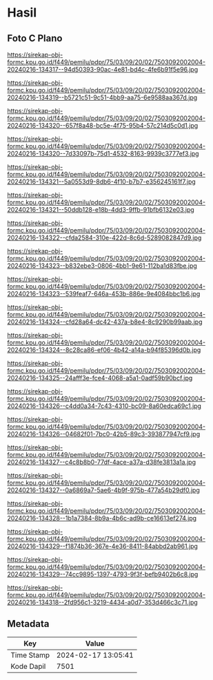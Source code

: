 # Hasil

## Foto C Plano

https://sirekap-obj-formc.kpu.go.id/f449/pemilu/pdpr/75/03/09/20/02/7503092002004-20240216-134317--94d50393-90ac-4e81-bd4c-4fe6b91f5e96.jpg

https://sirekap-obj-formc.kpu.go.id/f449/pemilu/pdpr/75/03/09/20/02/7503092002004-20240216-134319--b5721c51-9c51-4bb9-aa75-6e9588aa367d.jpg

https://sirekap-obj-formc.kpu.go.id/f449/pemilu/pdpr/75/03/09/20/02/7503092002004-20240216-134320--657f8a48-bc5e-4f75-95b4-57c214d5c0d1.jpg

https://sirekap-obj-formc.kpu.go.id/f449/pemilu/pdpr/75/03/09/20/02/7503092002004-20240216-134320--7d33097b-75d1-4532-8163-9939c3777ef3.jpg

https://sirekap-obj-formc.kpu.go.id/f449/pemilu/pdpr/75/03/09/20/02/7503092002004-20240216-134321--5a0553d9-8db6-4f10-b7b7-e356245161f7.jpg

https://sirekap-obj-formc.kpu.go.id/f449/pemilu/pdpr/75/03/09/20/02/7503092002004-20240216-134321--50ddb128-e18b-4dd3-9ffb-91bfb6132e03.jpg

https://sirekap-obj-formc.kpu.go.id/f449/pemilu/pdpr/75/03/09/20/02/7503092002004-20240216-134322--cfda2584-310e-422d-8c6d-5289082847d9.jpg

https://sirekap-obj-formc.kpu.go.id/f449/pemilu/pdpr/75/03/09/20/02/7503092002004-20240216-134323--b832ebe3-0806-4bb1-9e61-112ba1d83fbe.jpg

https://sirekap-obj-formc.kpu.go.id/f449/pemilu/pdpr/75/03/09/20/02/7503092002004-20240216-134323--539feaf7-646a-453b-886e-9e4084bbc1b6.jpg

https://sirekap-obj-formc.kpu.go.id/f449/pemilu/pdpr/75/03/09/20/02/7503092002004-20240216-134324--cfd28a64-dc42-437a-b8e4-8c9290b99aab.jpg

https://sirekap-obj-formc.kpu.go.id/f449/pemilu/pdpr/75/03/09/20/02/7503092002004-20240216-134324--8c28ca86-ef06-4b42-a14a-b94f85396d0b.jpg

https://sirekap-obj-formc.kpu.go.id/f449/pemilu/pdpr/75/03/09/20/02/7503092002004-20240216-134325--24afff3e-fce4-4068-a5a1-0adf59b90bcf.jpg

https://sirekap-obj-formc.kpu.go.id/f449/pemilu/pdpr/75/03/09/20/02/7503092002004-20240216-134326--c4dd0a34-7c43-4310-bc09-8a60edca69c1.jpg

https://sirekap-obj-formc.kpu.go.id/f449/pemilu/pdpr/75/03/09/20/02/7503092002004-20240216-134326--04682f01-7bc0-42b5-89c3-393877947cf9.jpg

https://sirekap-obj-formc.kpu.go.id/f449/pemilu/pdpr/75/03/09/20/02/7503092002004-20240216-134327--c4c8b8b0-77df-4ace-a37a-d38fe3813a1a.jpg

https://sirekap-obj-formc.kpu.go.id/f449/pemilu/pdpr/75/03/09/20/02/7503092002004-20240216-134327--0a6869a7-5ae6-4b9f-975b-477a54b29df0.jpg

https://sirekap-obj-formc.kpu.go.id/f449/pemilu/pdpr/75/03/09/20/02/7503092002004-20240216-134328--1b1a7384-8b9a-4b6c-ad9b-ce16613ef274.jpg

https://sirekap-obj-formc.kpu.go.id/f449/pemilu/pdpr/75/03/09/20/02/7503092002004-20240216-134329--f1874b36-367e-4e36-8411-84abbd2ab961.jpg

https://sirekap-obj-formc.kpu.go.id/f449/pemilu/pdpr/75/03/09/20/02/7503092002004-20240216-134329--74cc9895-1397-4793-9f3f-befb9402b6c8.jpg

https://sirekap-obj-formc.kpu.go.id/f449/pemilu/pdpr/75/03/09/20/02/7503092002004-20240216-134318--2fd956c1-3219-4434-a0d7-353d466c3c71.jpg


## Metadata

| Key        | Value               |
| ---------- | ------------------- |
| Time Stamp | 2024-02-17 13:05:41 |
| Kode Dapil | 7501                |



